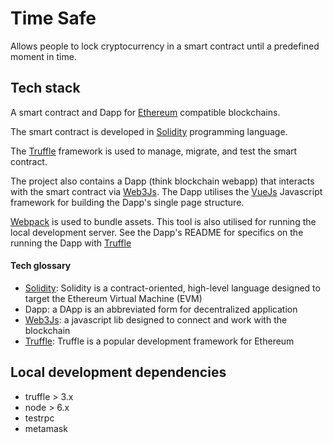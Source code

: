# Time Safe

Allows people to lock cryptocurrency in a smart contract until a predefined moment in time.

## Tech stack

A smart contract and Dapp for [Ethereum](https://www.ethereum.org/) compatible blockchains.

The smart contract is developed in [Solidity](https://solidity.readthedocs.io/en/develop/) programming language.

The [Truffle](http://truffleframework.com/) framework is used to manage, migrate, and test the smart contract.

The project also contains a Dapp (think blockchain webapp) that interacts with the smart contract via [Web3Js](https://github.com/ethereum/wiki/wiki/JavaScript-API). The Dapp utilises the [VueJs](https://vuejs.org/) Javascript framework for building the Dapp's single page structure.

[Webpack](https://webpack.js.org/) is used to bundle assets. This tool is also utilised for running the local development server. See the Dapp's README for specifics on the running the Dapp with [Truffle](http://truffleframework.com/)

#### Tech glossary

* [Solidity](https://solidity.readthedocs.io/en/develop/): Solidity is a contract-oriented, high-level language designed to target the Ethereum Virtual Machine (EVM)
* Dapp: a DApp is an abbreviated form for decentralized application
* [Web3Js](https://github.com/ethereum/wiki/wiki/JavaScript-API): a javascript lib designed to connect and work with the blockchain
* [Truffle](http://truffleframework.com/): Truffle is a popular development framework for Ethereum

## Local development dependencies

* truffle > 3.x
* node > 6.x
* testrpc
* metamask
